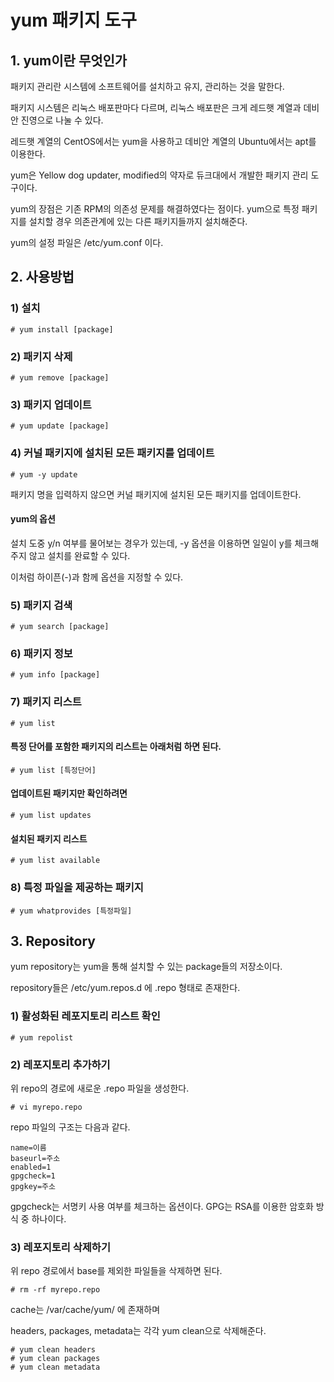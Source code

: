 # yum 패키지 도구

## 1\. yum이란 무엇인가

패키지 관리란 시스템에 소프트웨어를 설치하고 유지, 관리하는 것을 말한다.

패키지 시스템은 리눅스 배포판마다 다르며, 리눅스 배포판은 크게 레드햇 계열과 데비안 진영으로 나눌 수 있다.

레드햇 계열의 CentOS에서는 yum을 사용하고 데비안 계열의 Ubuntu에서는 apt를 이용한다.

yum은 Yellow dog updater, modified의 약자로 듀크대에서 개발한 패키지 관리 도구이다.

yum의 장점은 기존 RPM의 의존성 문제를 해결하였다는 점이다. yum으로 특정 패키지를 설치할 경우 의존관계에 있는 다른 패키지들까지 설치해준다. 

yum의 설정 파일은 /etc/yum.conf 이다.


## 2\. 사용방법

### 1) 설치

```
# yum install [package]
```

### 2) 패키지 삭제

```
# yum remove [package]
```

### 3) 패키지 업데이트

```
# yum update [package]
```

### 4) 커널 패키지에 설치된 모든 패키지를 업데이트

```
# yum -y update
```

패키지 명을 입력하지 않으면 커널 패키지에 설치된 모든 패키지를 업데이트한다.

#### yum의 옵션

설치 도중 y/n 여부를 물어보는 경우가 있는데, -y 옵션을 이용하면 일일이 y를 체크해주지 않고 설치를 완료할 수 있다.

이처럼 하이픈(-)과 함께 옵션을 지정할 수 있다.

### 5) 패키지 검색

```
# yum search [package]
```

### 6) 패키지 정보

```
# yum info [package]
```

### 7) 패키지 리스트

```
# yum list
```
#### 특정 단어를 포함한 패키지의 리스트는 아래처럼 하면 된다.

```
# yum list [특정단어]
```

#### 업데이트된 패키지만 확인하려면

```
# yum list updates
```

#### 설치된 패키지 리스트

```
# yum list available
```

### 8) 특정 파일을 제공하는 패키지

```
# yum whatprovides [특정파일]
```

## 3\. Repository

yum repository는 yum을 통해 설치할 수 있는 package들의 저장소이다. 

repository들은 /etc/yum.repos.d 에 .repo 형태로 존재한다.

### 1) 활성화된 레포지토리 리스트 확인

```
# yum repolist
```

### 2) 레포지토리 추가하기

위 repo의 경로에 새로운 .repo 파일을 생성한다.

```
# vi myrepo.repo
```

repo 파일의 구조는 다음과 같다.

```
name=이름
baseurl=주소
enabled=1
gpgcheck=1
gpgkey=주소
```

gpgcheck는 서명키 사용 여부를 체크하는 옵션이다. GPG는 RSA를 이용한 암호화 방식 중 하나이다.

### 3) 레포지토리 삭제하기

위 repo 경로에서 base를 제외한 파일들을 삭제하면 된다.

```
# rm -rf myrepo.repo
```

cache는 /var/cache/yum/ 에 존재하며

headers, packages, metadata는 각각 yum clean으로 삭제해준다.

```
# yum clean headers
# yum clean packages
# yum clean metadata
```


